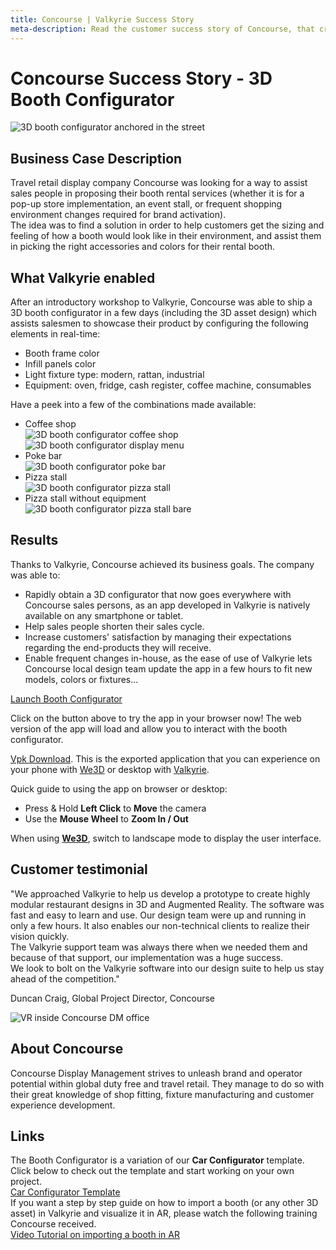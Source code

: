 ```yaml
---
title: Concourse | Valkyrie Success Story
meta-description: Read the customer success story of Concourse, that created a 3D booth configurator in hours using our ready-made template
---
```


# Concourse Success Story - 3D Booth Configurator

![3D booth configurator anchored in the street](https://cdn2.talansoft.com/ftp/img/concourse/booth-configurator-1.jpg)

## Business Case Description
Travel retail display company Concourse was looking for a way to assist sales people in proposing their booth rental services (whether it is for a pop-up store implementation, an event stall, or frequent shopping environment changes required for brand activation).  
The idea was to find a solution in order to help customers get the sizing and feeling of how a booth would look like in their environment, and assist them in picking the right accessories and colors for their rental booth.  

## What Valkyrie enabled
After an introductory workshop to Valkyrie, Concourse was able to ship a 3D booth configurator in a few days (including the 3D asset design) which assists salesmen to showcase their product by configuring the following elements in real-time:  
- Booth frame color
- Infill panels color
- Light fixture type: modern, rattan, industrial
- Equipment: oven, fridge, cash register, coffee machine, consumables

Have a peek into a few of the combinations made available:  
- Coffee shop  
![3D booth configurator coffee shop](https://cdn2.talansoft.com/ftp/img/concourse/coffee_corner.jpeg)  
![3D booth configurator display menu](https://cdn2.talansoft.com/ftp/img/concourse/booth-configurator-3.jpg)  
- Poke bar  
![3D booth configurator poke bar](https://cdn2.talansoft.com/ftp/img/concourse/poke_bar.jpeg)  
- Pizza stall  
![3D booth configurator pizza stall](https://cdn2.talansoft.com/ftp/img/concourse/pizzeria.jpeg)  
- Pizza stall without equipment  
![3D booth configurator pizza stall bare](https://cdn2.talansoft.com/ftp/img/concourse/booth-configurator-7.jpg)    

## Results
Thanks to Valkyrie, Concourse achieved its business goals. The company was able to:
- Rapidly obtain a 3D configurator that now goes everywhere with Concourse sales persons, as an app developed in Valkyrie is natively available on any smartphone or tablet.  
- Help sales people shorten their sales cycle.
- Increase customers' satisfaction by managing their expectations regarding the end-products they will receive.  
- Enable frequent changes in-house, as the ease of use of Valkyrie lets Concourse local design team update the app in a few hours to fit new models, colors or fixtures...

<a class="btn btn-primary umami--click--bt_launch_booth_configurator" href="/vlk/samples/booth-configurator/booth_config_v1.vpk">Launch Booth Configurator</a>

Click on the button above to try the app in your browser now! The web version of the app will load and allow you to interact with the booth configurator.  

[Vpk Download](https://cdn2.talansoft.com/ftp/samples/booth_config_v1.vpk). This is the exported application that you can experience on your phone with [We3D](/vlk/downloads#we3d) or desktop with [Valkyrie](/vlk/downloads#vlk).

Quick guide to using the app on browser or desktop:  
- Press & Hold **Left Click** to **Move** the camera
- Use the **Mouse Wheel** to **Zoom In / Out**

When using **[We3D](/vlk/downloads#we3d)**, switch to landscape mode to display the user interface.

## Customer testimonial
"We approached Valkyrie to help us develop a prototype to create highly modular restaurant designs in 3D and Augmented Reality. The software was fast and easy to learn and use. Our design team were up and running in only a few hours. It also enables our non-technical clients to realize their vision quickly.  
The Valkyrie support team was always there when we needed them and because of that support, our implementation was a huge success.  
We look to bolt on the Valkyrie software into our design suite to help us stay ahead of the competition."  

Duncan Craig, Global Project Director, Concourse  

![VR inside Concourse DM office](https://cdn2.talansoft.com/ftp/img/concourse/office.jpeg) 

## About Concourse
Concourse Display Management strives to unleash brand and operator potential within global duty free and travel retail. They manage to do so with their great knowledge of shop fitting, fixture manufacturing and customer experience development.  

## Links
The Booth Configurator is a variation of our **Car Configurator** template. Click below to check out the template and start working on your own project.  
[Car Configurator Template](/vlk/VlkSamples/Car-Configurator)  
If you want a step by step guide on how to import a booth (or any other 3D asset) in Valkyrie and visualize it in AR, please watch the following training Concourse received.  
[Video Tutorial on importing a booth in AR](https://youtu.be/8APB9Y7grtM)